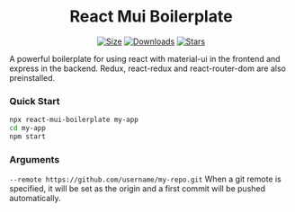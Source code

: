 <h1 align="center">React Mui Boilerplate</h1>

<p align="center">
    <a href="https://www.npmjs.com/package/react-mui-boilerplate">
        <img src="https://img.shields.io/bundlephobia/min/react-mui-boilerplate" alt="Size" /></a>
    <a href="https://www.npmjs.com/package/react-mui-boilerplate">
        <img src="https://img.shields.io/npm/dm/react-mui-boilerplate" alt="Downloads" /></a>
    <a href="https://github.com/Tracer1337/react-mui-boilerplate">
        <img src="https://img.shields.io/github/stars/Tracer1337/react-mui-boilerplate?style=social" alt="Stars" /></a>
</p>

A powerful boilerplate for using react with material-ui in the frontend and express in the backend. Redux, react-redux and react-router-dom are also preinstalled.

### Quick Start

```bash
npx react-mui-boilerplate my-app
cd my-app
npm start
```

### Arguments

``--remote https://github.com/username/my-repo.git`` When a git remote is specified, it will be set as the origin and a first commit will be pushed automatically.